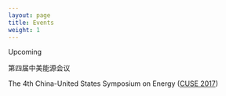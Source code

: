 ```yaml
---
layout: page
title: Events
weight: 1
---
```


Upcoming

第四届中美能源会议

The 4th China-United States Symposium on Energy ([CUSE 2017][CUSE2017])

[CUSE2017]: http://cuse2017.shu.edu.cn/Default.aspx
